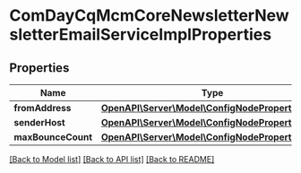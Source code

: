 # ComDayCqMcmCoreNewsletterNewsletterEmailServiceImplProperties

## Properties
Name | Type | Description | Notes
------------ | ------------- | ------------- | -------------
**fromAddress** | [**OpenAPI\Server\Model\ConfigNodePropertyString**](ConfigNodePropertyString.md) |  | [optional] 
**senderHost** | [**OpenAPI\Server\Model\ConfigNodePropertyString**](ConfigNodePropertyString.md) |  | [optional] 
**maxBounceCount** | [**OpenAPI\Server\Model\ConfigNodePropertyString**](ConfigNodePropertyString.md) |  | [optional] 

[[Back to Model list]](../README.md#documentation-for-models) [[Back to API list]](../README.md#documentation-for-api-endpoints) [[Back to README]](../README.md)


